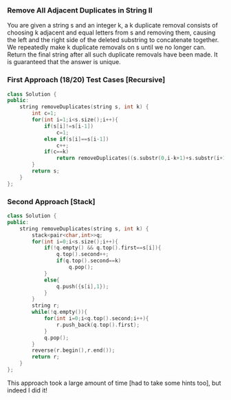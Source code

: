 ### Remove All Adjacent Duplicates in String II  
You are given a string s and an integer k, a k duplicate removal consists of choosing k adjacent and equal letters from s and removing them, causing the left and the right side of the deleted substring to concatenate together.  
We repeatedly make k duplicate removals on s until we no longer can.  
Return the final string after all such duplicate removals have been made. It is guaranteed that the answer is unique.  
### First Approach (18/20) Test Cases   [Recursive]
```c++
class Solution {
public:
    string removeDuplicates(string s, int k) {
        int c=1;
        for(int i=1;i<s.size();i++){
            if(s[i]!=s[i-1])
                c=1;
            else if(s[i]==s[i-1])
                c++;
            if(c==k)
                return removeDuplicates((s.substr(0,i-k+1)+s.substr(i+1)),k);
        }
        return s;
    }
};
```
### Second Approach  [Stack]
```c++
class Solution {
public:
    string removeDuplicates(string s, int k) {
        stack<pair<char,int>>q;
        for(int i=0;i<s.size();i++){
            if(!q.empty() && q.top().first==s[i]){
                q.top().second++;
                if(q.top().second==k)
                    q.pop();
            }
            else{
                q.push({s[i],1});
            }
        }
        string r;
        while(!q.empty()){
            for(int i=0;i<q.top().second;i++){
                r.push_back(q.top().first);
            }
            q.pop();
        }
        reverse(r.begin(),r.end());
        return r;
    }
};
```
This approach took a large amount of time [had to take some hints too], but indeed I did it!
